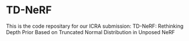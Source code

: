 # TD-NeRF
This is the code repositary for our ICRA submission: TD-NeRF: Rethinking Depth Prior Based on Truncated Normal Distribution in Unposed NeRF
